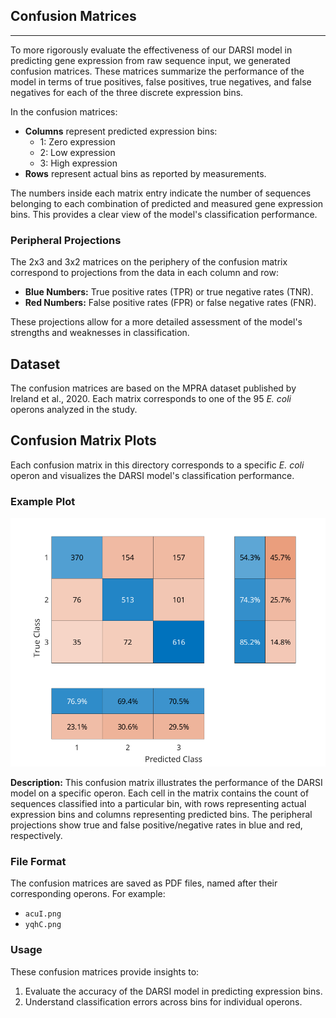 ## Confusion Matrices
----

To more rigorously evaluate the effectiveness of our DARSI model in predicting gene expression from raw sequence input, we generated confusion matrices. These matrices summarize the performance of the model in terms of true positives, false positives, true negatives, and false negatives for each of the three discrete expression bins.

In the confusion matrices:
- **Columns** represent predicted expression bins:
  - 1: Zero expression
  - 2: Low expression
  - 3: High expression
- **Rows** represent actual bins as reported by measurements.

The numbers inside each matrix entry indicate the number of sequences belonging to each combination of predicted and measured gene expression bins. This provides a clear view of the model's classification performance.

### Peripheral Projections
The 2x3 and 3x2 matrices on the periphery of the confusion matrix correspond to projections from the data in each column and row:
- **Blue Numbers:** True positive rates (TPR) or true negative rates (TNR).
- **Red Numbers:** False positive rates (FPR) or false negative rates (FNR).

These projections allow for a more detailed assessment of the model's strengths and weaknesses in classification.

## Dataset

The confusion matrices are based on the MPRA dataset published by Ireland et al., 2020. Each matrix corresponds to one of the 95 *E. coli* operons analyzed in the study.

## Confusion Matrix Plots

Each confusion matrix in this directory corresponds to a specific *E. coli* operon and visualizes the DARSI model's classification performance.

### Example Plot
![Example Confusion Matrix](./xylF_example.png)

**Description:** This confusion matrix illustrates the performance of the DARSI model on a specific operon. Each cell in the matrix contains the count of sequences classified into a particular bin, with rows representing actual expression bins and columns representing predicted bins. The peripheral projections show true and false positive/negative rates in blue and red, respectively.

### File Format

The confusion matrices are saved as PDF files, named after their corresponding operons. For example:
- `acuI.png`
- `yqhC.png`

### Usage

These confusion matrices provide insights to:
1. Evaluate the accuracy of the DARSI model in predicting expression bins.
2. Understand classification errors across bins for individual operons.

